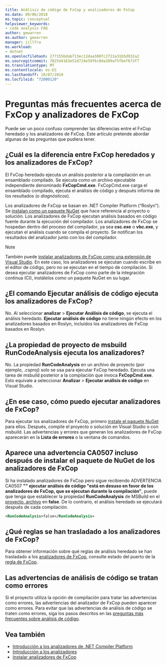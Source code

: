 ```yaml
---
title: Análisis de código de FxCop y analizadores de FxCop
ms.date: 09/06/2018
ms.topic: conceptual
helpviewer_keywords:
- code analysis FAQ
author: gewarren
ms.author: gewarren
manager: jillfra
ms.workload:
- dotnet
ms.openlocfilehash: 277155bdab713ec12daa380fc2721a31b5d932a2
ms.sourcegitcommit: 7825d4163e52d724e59f6c0da209af5fbef673f7
ms.translationtype: MT
ms.contentlocale: es-ES
ms.lasthandoff: 10/07/2019
ms.locfileid: "72000120"
---
```

# <a name="frequently-asked-questions-about-fxcop-and-fxcop-analyzers"></a>Preguntas más frecuentes acerca de FxCop y analizadores de FxCop

Puede ser un poco confuso comprender las diferencias entre el FxCop heredado y los analizadores de FxCop. Este artículo pretende abordar algunas de las preguntas que pudiera tener.

## <a name="whats-the-difference-between-legacy-fxcop-and-fxcop-analyzers"></a>¿Cuál es la diferencia entre FxCop heredados y los analizadores de FxCop?

El FxCop heredado ejecuta un análisis posterior a la compilación en un ensamblado compilado. Se ejecuta como un archivo ejecutable independiente denominado **FxCopCmd.exe**. FxCopCmd.exe carga el ensamblado compilado, ejecuta el análisis de código y después informa de los resultados (o *diagnósticos*).

Los analizadores de FxCop se basan en .NET Compiler Platform (“Roslyn”). Se [instalan como un paquete NuGet](install-fxcop-analyzers.md#nuget-package) que hace referencia al proyecto o solución. Los analizadores de FxCop ejecutan análisis basados en código fuente durante la ejecución del compilador. Los analizadores de FxCop se hospedan dentro del proceso del compilador, ya sea **csc.exe** o **vbc.exe**, y ejecutan el análisis cuando se compila el proyecto. Se notifican los resultados del analizador junto con los del compilador.

> [!NOTE]
> También puede [instalar analizadores de FxCop como una extensión de Visual Studio](install-fxcop-analyzers.md#vsix). En este caso, los analizadores se ejecutan cuando escribe en el editor de código, pero no se ejecutan en el tiempo de compilación. Si desea ejecutar analizadores de FxCop como parte de la integración continua (CI), instálelos como un paquete NuGet en su lugar.

## <a name="does-the-run-code-analysis-command-run-fxcop-analyzers"></a>¿El comando Ejecutar análisis de código ejecuta los analizadores de FxCop?

No. Al seleccionar **analizar** > **Ejecutar Análisis de código**, se ejecuta el análisis heredado. **Ejecutar análisis de código** no tiene ningún efecto en los analizadores basados en Roslyn, incluidos los analizadores de FxCop basados en Roslyn.

## <a name="does-the-runcodeanalysis-msbuild-project-property-run-analyzers"></a>¿La propiedad de proyecto de msbuild RunCodeAnalysis ejecuta los analizadores?

No. La propiedad **RunCodeAnalysis** en un archivo de proyecto (por ejemplo, *.csproj*) solo se usa para ejecutar FxCop heredado. Ejecuta una tarea de msbuild posterior a la compilación que invoca **FxCopCmd.exe**. Esto equivale a seleccionar **Analizar** > **Ejecutar análisis de código** en Visual Studio.

## <a name="so-how-do-i-run-fxcop-analyzers-then"></a>¿En ese caso, cómo puedo ejecutar analizadores de FxCop?

Para ejecutar los analizadores de FxCop, primero [instale el paquete NuGet](install-fxcop-analyzers.md) para ellos. Después, compile el proyecto o solución en Visual Studio o con msbuild. Las advertencias y errores que generan los analizadores de FxCop aparecerán en la **Lista de errores** o la ventana de comandos.

## <a name="i-get-warning-ca0507-even-after-ive-installed-the-fxcop-analyzers-nuget-package"></a>Aparece una advertencia CA0507 incluso después de instalar el paquete de NuGet de los analizadores de FxCop

Si ha instalado analizadores de FxCop pero sigue recibiendo ADVERTENCIA CA0507 **"" ejecutar análisis de código "está en desuso en favor de los analizadores de FxCop, que se ejecutan durante la compilación"**, puede que tenga que establecer la propiedad **RunCodeAnalysis** de MSBuild en el [proyecto. archivo](../ide/solutions-and-projects-in-visual-studio.md#project-file) en **false**. De lo contrario, el análisis heredado se ejecutará después de cada compilación.

```xml
<RunCodeAnalysis>false</RunCodeAnalysis>
```

## <a name="which-rules-have-been-ported-to-fxcop-analyzers"></a>¿Qué reglas se han trasladado a los analizadores de FxCop?

Para obtener información sobre qué reglas de análisis heredado se han trasladado a los [analizadores de FxCop](install-fxcop-analyzers.md), consulte estado del puerto de la [regla de FxCop](fxcop-rule-port-status.md).

## <a name="code-analysis-warnings-are-treated-as-errors"></a>Las advertencias de análisis de código se tratan como errores

Si el proyecto utiliza la opción de compilación para tratar las advertencias como errores, las advertencias del analizador de FxCop pueden aparecer como errores. Para evitar que las advertencias de análisis de código se traten como errores, siga los pasos descritos en las [preguntas más frecuentes sobre análisis de código](../code-quality/analyzers-faq.md#treat-warnings-as-errors).

## <a name="see-also"></a>Vea también

- [Introducción a los analizadores de .NET Compiler Platform](roslyn-analyzers-overview.md)
- [Introducción a los analizadores](fxcop-analyzers.yml)
- [Instalar analizadores de FxCop](install-fxcop-analyzers.md)

